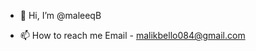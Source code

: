 - 👋 Hi, I’m @maleeqB

- 📫 How to reach me Email - malikbello084@gmail.com

<!---
maleeqB/maleeqB is a ✨ special ✨ repository because its `README.md` (this file) appears on your GitHub profile.
You can click the Preview link to take a look at your changes.
--->
